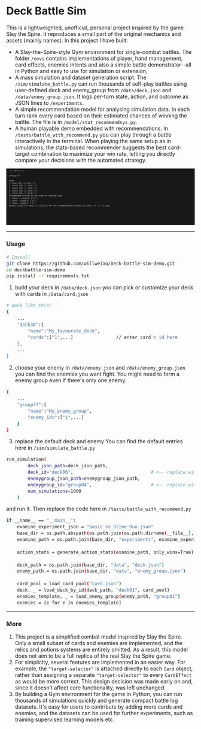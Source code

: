 # Deck Battle Sim

This is a lightweighted, unofficial, personal project inspired by the game Slay the Spire. It reproduces a small part of the original mechanics and assets (mainly names). In this project I have built:
- A Slay-the-Spire-style Gym environment for single-combat battles. The folder `/envs` contains implementations of player, hand management, card effects, enemies intents and also a simple battle demonstrator--all in Python and easy to use for simulation or extension;
- A mass simulation and dataset generation script. The `/sim/simulate_battle.py` can run thousands of self-play battles using user-defined deck and enemy_group from `/data/deck.json` and `/data/enemy_group.json`. It logs per-turn state, action, and outcome as JSON lines to `/experiments`.
- A simple recommendation model for analysing simulation data. In each turn rank every card based on their estimated chances of winning the battle. The file is in `/model/stat_recommendsys.py`.
- A human playable demo embedded with recommendations. In `/tests/battle_with_recommend.py` you can play through a battle interactively in the terminal. When playing the same setup as in simulations, the stats-based recommender suggests the best card-target combination to maximize your win rate, letting you directly compare your decisions with the automated strategy.

![CLI demo](docs/demo.gif)

---

### Usage
```bash
# Install
git clone https://github.com/willweiao/Deck-battle-sim-demo.git
cd deckbattle-sim-demo
pip install -r requirements.txt 
```
1. build your deck
in `/data/deck.json` you can pick or customize your deck with cards in `/data/card.json`
```bash
# deck like this:
{
    ...
    "deck30":{
        "name":"My_favourate_deck",
        "cards":["1",...]                // enter card's id here
    },
    ...
}
```
2. choose your enemy
in `/data/enemy.json` and `/data/enemy_group.json` you can find the enemies you want fight. You might need to form a enemy group even if there's only one enemy.
```bash
{
    ...
    "group77":{
        "name":"My_enemy_group",
        "enemy_ids":["1",...]
    }
}
```
3. replace the default deck and enemy
You can find the default entries here in `/sim/simulate_battle.py`
```bash
run_simulation(
        deck_json_path=deck_json_path,
        deck_id="deck06",                             # <-- replace with your own deck_id
        enemygroup_json_path=enemygroup_json_path,
        enemygroup_id="group04",                      # <-- replace with your own enemygroup_id
        num_simulations=1000
    )
```
and run it. Then replace the code here in `/tests/battle_with_recommend.py`
```bash
if __name__ == "__main__":
    examine_experiment_json = "basic_vs_Slime_Duo.json"                # <-- replace here to the simulated battle 
    base_dir = os.path.abspath(os.path.join(os.path.dirname(__file__), ".."))
    examine_path = os.path.join(base_dir, "experiments", examine_experiment_json)
    
    action_stats = generate_action_stats(examine_path, only_wins=True)  # gather the complete stat form 

    deck_path = os.path.join(base_dir, "data", "deck.json")
    enemy_path = os.path.join(base_dir, "data", "enemy_group.json")

    card_pool = load_card_pool("card.json")
    deck, _ = load_deck_by_id(deck_path, "deck01", card_pool)           # <-- must use the same deck as in the simulation
    enemies_template, _ = load_enemy_group(enemy_path, "group01")       # <-- same, need to comfront the same enemy as in the sim
    enemies = [e for e in enemies_template]
```

---

### More
1. This project is a simplified combat model inspired by Slay the Spire. Only a small subset of cards and enemies are implemented, and the relics and potions systems are entirely omitted. As a result, this model does not aim to be a full replica of the real Slay the Spire game.
2. For simplicity, several features are implemented in an easier way. For example, the `"target-selector"` is attached directly to each `Card` object, rather than assigning a separate `"target-selector"` to every `CardEffect` as would be more correct. This design decision was made early on and, since it doesn’t affect core functionality, was left unchanged.
3. By building a Gym environment for the game in Python, you can run thousands of simulations quickly and generate compact battle log datasets. It's easy for users to contribute by adding more cards and enemies, and the datasets can be used for further experiments, such as training supervised learning models etc.